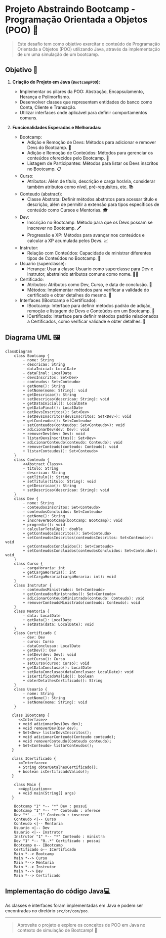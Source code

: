 # Projeto  Abstraindo Bootcamp - Programação Orientada a Objetos (POO) 📕

> Este desafio tem como objetivo exercitar o conteúdo de Programação Orientada a Objetos (POO) utilizando Java, através da implementação de um uma simulação de um bootcamp.

## Objetivo 🎯
1. **Criação do Projeto em Java (`BootcampPOO`):**
   - Implementar os pilares da POO: Abstração, Encapsulamento, Herança e Polimorfismo.
   - Desenvolver classes que representem entidades do banco como Conta, Cliente e Transação.
   - Utilizar interfaces onde aplicável para definir comportamentos comuns.

2. **Funcionalidades Esperadas e Melhoradas:**
   - Bootcamp:
      - Adição e Remoção de Devs: Métodos para adicionar e remover Devs do Bootcamp. 📝
      - Adição e Remoção de Conteúdos: Métodos para gerenciar os conteúdos oferecidos pelo Bootcamp.  📘
      - Listagem de Participantes: Métodos para listar os Devs inscritos no Bootcamp. 📋
   - Curso:
      - Atributos: Além de título, descrição e carga horária, considerar também atributos como nível, pré-requisitos, etc. 📚
   - Conteudo (abstract):
      - Classe Abstrata: Definir métodos abstratos para acessar título e descrição, além de permitir a extensão para tipos específicos de conteúdo como Cursos e Mentorias. 🎓
   - Dev:
      - Inscrição no Bootcamp: Método para que os Devs possam se inscrever no Bootcamp. 🖊️
      - Progressão e XP: Métodos para avançar nos conteúdos e calcular a XP acumulada pelos Devs. 📈
   - Instrutor:
      - Relação com Conteúdos: Capacidade de ministrar diferentes tipos de Conteúdos no Bootcamp. 🎤
   - Usuario (superclasse):
      - Herança: Usar a classe Usuario como superclasse para Dev e Instrutor, abstraindo atributos comuns como nome. 🧑‍💻
   - Certificado:
      - Atributos: Atributos como Dev, Curso, e data de conclusão. 📜
      - Métodos: Implementar métodos para verificar a validade do certificado e obter detalhes do mesmo. 🏅
   - Interfaces (IBootcamp e ICertificado):
      - IBootcamp: Interface para definir métodos padrão de adição, remoção e listagem de Devs e Conteúdos em um Bootcamp. 📝
      - ICertificado: Interface para definir métodos padrão relacionados a Certificados, como verificar validade e obter detalhes. 📄

## Diagrama UML 🖼️

```mermaid
classDiagram
    class Bootcamp {
        - nome: String
        - descricao: String
        - dataInicial: LocalDate
        - dataFinal: LocalDate
        - devsInscritos: Set<Dev>
        - conteudos: Set<Conteudo>
        + getNome(): String
        + setNome(nome: String): void
        + getDescricao(): String
        + setDescricao(descricao: String): void
        + getDataInicial(): LocalDate
        + getDataFinal(): LocalDate
        + getDevsInscritos(): Set<Dev>
        + setDevsInscritos(devsInscritos: Set<Dev>): void
        + getConteudos(): Set<Conteudo>
        + setConteudos(conteudos: Set<Conteudo>): void
        + adicionarDev(dev: Dev): void
        + removerDev(dev: Dev): void
        + listarDevsInscritos(): Set<Dev>
        + adicionarConteudo(conteudo: Conteudo): void
        + removerConteudo(conteudo: Conteudo): void
        + listarConteudos(): Set<Conteudo>
    }
    class Conteudo {
        <<Abstract Class>>
        - titulo: String
        - descricao: String
        + getTitulo(): String
        + setTitulo(titulo: String): void
        + getDescricao(): String
        + setDescricao(descricao: String): void
    }
    class Dev {
        - nome: String
        - conteudosInscritos: Set<Conteudo>
        - conteudosConcluidos: Set<Conteudo>
        + getNome(): String
        + inscreverBootcamp(bootcamp: Bootcamp): void
        + progredir(): void
        + calcularTotalXp(): double
        + getConteudosInscritos(): Set<Conteudo>
        + setConteudosInscritos(conteudosInscritos: Set<Conteudo>): void
        + getConteudosConcluidos(): Set<Conteudo>
        + setConteudosConcluidos(conteudosConcluidos: Set<Conteudo>): void
    }
    class Curso {
        - cargaHoraria: int
        + getCargaHoraria(): int
        + setCargaHoraria(cargaHoraria: int): void
    }
    class Instrutor {
        - conteudosMinistrados: Set<Conteudo>
        + getConteudosMinistrados(): Set<Conteudo>
        + adicionarConteudoMinistrado(conteudo: Conteudo): void
        + removerConteudoMinistrado(conteudo: Conteudo): void
    }
    class Mentoria {
        - data: LocalDate
        + getData(): LocalDate
        + setData(data: LocalDate): void
    }
    class Certificado {
        - dev: Dev
        - curso: Curso
        - dataConclusao: LocalDate
        + getDev(): Dev
        + setDev(dev: Dev): void
        + getCurso(): Curso
        + setCurso(curso: Curso): void
        + getDataConclusao(): LocalDate
        + setDataConclusao(dataConclusao: LocalDate): void
        + isCertificadoValido(): boolean
        + obterDetalhesCertificado(): String
    }
    class Usuario {
        - nome: String
        + getNome(): String
        + setNome(nome: String): void
    }

   class IBootcamp {
      <<Interface>>
      + void adicionarDev(Dev dev);
      + void removerDev(Dev dev);
      + Set<Dev> listarDevsInscritos();
      + void adicionarConteudo(Conteudo conteudo);
      + void removerConteudo(Conteudo conteudo);
      + Set<Conteudo> listarConteudos();
   }

   class ICertificado {
      <<Interface>>
      + String obterDetalhesCertificado();
      + boolean isCertificadoValido();
   }

    class Main {
      <<Application>>
      + void main(String[] args)
   }
    
    Bootcamp "1" *-- "*" Dev : possui
    Bootcamp "1" *-- "*" Conteudo : oferece
    Dev "*" -- "1" Conteudo : inscreve
    Conteudo <|-- Curso
    Conteudo <|-- Mentoria
    Usuario <|-- Dev
    Usuario <|-- Instrutor
    Instrutor "1" *-- "*" Conteudo : ministra
    Dev "1" *-- "0..*" Certificado : possui
    Bootcamp o-- IBootcamp
    Certificado o-- ICertificado
    Main *--> Bootcamp
    Main *--> Curso
    Main *--> Mentoria
    Main *--> Instrutor
    Main *--> Dev
    Main *--> Certificado
```
## Implementação do código Java💻
As classes e interfaces foram implementadas em Java e podem ser encontradas no diretório `src/br/com/poo`.

--------------------------------------------
> Aproveite o projeto e explore os conceitos de POO em Java no contexto de simulação de Bootcamp! 🎊
